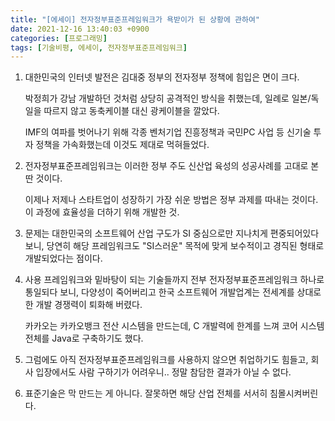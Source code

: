```yaml
---
title: "[에세이] 전자정부표준프레임워크가 욕받이가 된 상황에 관하여"
date: 2021-12-16 13:40:03 +0900
categories: [프로그래밍]
tags: [기술비평, 에세이, 전자정부표준프레임워크]
---
```




1. 대한민국의 인터넷 발전은 김대중 정부의 전자정부 정책에 힘입은 면이 크다.

   박정희가 강남 개발하던 것처럼 상당히 공격적인 방식을 취했는데, 일례로 일본/독일을 따르지 않고 동축케이블 대신 광케이블을 깔았다.

   IMF의 여파를 벗어나기 위해 각종 벤처기업 진흥정책과 국민PC 사업 등 신기술 투자 정책을 가속화했는데 이것도 제대로 먹혀들었다.



2. 전자정부표준프레임워크는 이러한 정부 주도 신산업 육성의 성공사례를 고대로 본딴 것이다.

   이제나 저제나 스타트업이 성장하기 가장 쉬운 방법은 정부 과제를 따내는 것이다. 이 과정에 효율성을 더하기 위해 개발한 것.

   

3. 문제는 대한민국의 소프트웨어 산업 구도가 SI 중심으로만 지나치게 편중되어있다 보니, 당연히 해당 프레임워크도 "SI스러운" 목적에 맞게 보수적이고 경직된 형태로 개발되었다는 점이다.



4. 사용 프레임워크와 밑바탕이 되는 기술들까지 전부 전자정부표준프레임워크 하나로 통일되다 보니, 다양성이 죽어버리고 한국 소프트웨어 개발업계는 전세계를 상대로 한 개발 경쟁력이 퇴화해 버렸다.

   카카오는 카카오뱅크 전산 시스템을 만드는데, C 개발력에 한계를 느껴 코어 시스템 전체를 Java로 구축하기도 했다.



5. 그럼에도 아직 전자정부표준프레임워크를 사용하지 않으면 취업하기도 힘들고, 회사 입장에서도 사람 구하기가 어려우니.. 정말 참담한 결과가 아닐 수 없다.



6. 표준기술은 막 만드는 게 아니다. 잘못하면 해당 산업 전체를 서서히 침몰시켜버린다.

